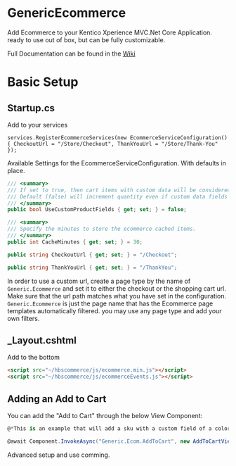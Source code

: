 # GenericEcommerce
Add Ecommerce to your Kentico Xperience MVC.Net Core Application.  ready to use out of box, but can be fully customizable.

Full Documentation can be found in the [Wiki](https://github.com/HBSTech/GenericEcommerce/wiki)

# Basic Setup

## Startup.cs
Add to your services

`services.RegisterEcommerceServices(new EcommerceServiceConfiguration() { CheckoutUrl = "/Store/Checkout", ThankYouUrl = "/Store/Thank-You" });`

Available Settings for the EcommerceServiceConfiguration.  With defaults in place.
``` csharp
/// <summary> 
/// If set to true, then cart items with custom data will be considered unique items.  
/// Default (false) will increment quantity even if custom data fields are different.
/// </summary>
public bool UseCustomProductFields { get; set; } = false;

/// <summary>
/// Specify the minutes to store the ecommerce cached items.
/// </summary>
public int CacheMinutes { get; set; } = 30;

public string CheckoutUrl { get; set; } = "/Checkout";

public string ThankYouUrl { get; set; } = "/ThankYou";
```

In order to use a custom url, create a page type by the name of `Generic.Ecommerce` and set it to either the checkout or the shopping cart url.  Make sure that the url path matches what you have set in the configuration.  `Generic.Ecommerce` is just the page name that has the Ecommerce page templates automatically filtered.  you may use any page type and add your own filters.

## _Layout.cshtml
Add to the bottom
``` html
<script src="~/hbscommerce/js/ecommerce.min.js"></script>
<script src="~/hbscommerce/js/ecommerceEvents.js"></script>
```

## Adding an Add to Cart

You can add the "Add to Cart" through the below View Component:

``` csharp
@*This is an example that will add a sku with a custom field of a color to the cart.  In order to just use as normal, remove the CustomerFields property from the AddToCartViewModel.*@ 

@await Component.InvokeAsync("Generic.Ecom.AddToCart", new AddToCartViewModel() { Quantity = 1, SKUGUID = Model.Page.SKUProduct.SKUGUID, CustomFields = new Dictionary<string, object>() { { "color", "red" } } } )
```

Advanced setup and use comming.
